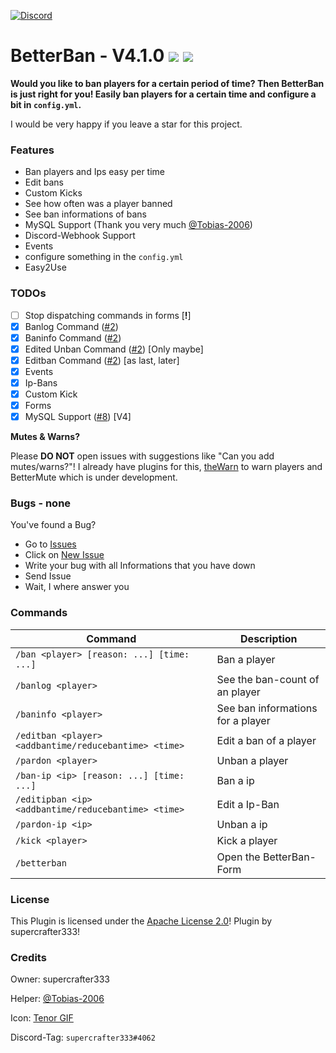 [![Discord](https://img.shields.io/badge/chat-on%20discord-7289da.svg)](https://discord.gg/ca6cWPpERp)
# BetterBan - V4.1.0   [![](https://poggit.pmmp.io/shield.state/BetterBan)](https://poggit.pmmp.io/p/BetterBan) [![](https://poggit.pmmp.io/shield.dl.total/BetterBan)](https://poggit.pmmp.io/p/BetterBan)

**Would you like to ban players for a certain period of time? Then BetterBan is just right for you! Easily ban players for a certain time and configure a bit in `config.yml`.**

I would be very happy if you leave a star for this project.

### Features
- Ban players and Ips easy per time
- Edit bans
- Custom Kicks
- See how often was a player banned
- See ban informations of bans
- MySQL Support (Thank you very much [@Tobias-2006](https://github.com/Tobias-2006))
- Discord-Webhook Support
- Events
- configure something in the `config.yml`
- Easy2Use

### TODOs
- [ ] Stop dispatching commands in forms [**!**]
- [X] Banlog Command ([#2](https://github.com/supercrafter333/BetterBan/issues/2))
- [X] Baninfo Command ([#2](https://github.com/supercrafter333/BetterBan/issues/2))
- [X] Edited Unban Command ([#2](https://github.com/supercrafter333/BetterBan/issues/2)) [Only maybe]
- [X] Editban Command ([#2](https://github.com/supercrafter333/BetterBan/issues/2)) [as last, later]
- [X] Events
- [X] Ip-Bans
- [X] Custom Kick
- [X] Forms
- [X] MySQL Support ([#8](https://github.com/supercrafter333/BetterBan/issues/8)) [V4]

**Mutes & Warns?**

Please **DO NOT** open issues with suggestions like "Can you add mutes/warns?"! I already have plugins for this, [theWarn](https://github.com/supercrafter333/theWarn) to warn players and BetterMute which is under development.

###
### Bugs - none
You've found a Bug?
- Go to [Issues](https://github.com/supercrafter333/BetterBan/issues)
- Click on [New Issue](https://github.com/supercrafter333/BetterBan/issues/new/choose)
- Write your bug with all Informations that you have down
- Send Issue
- Wait, I where answer you

### Commands
|**Command**|**Description**|
|-----------|---------------|
|`/ban <player> [reason: ...] [time: ...]`|Ban a player|
|`/banlog <player>`|See the ban-count of an player|
|`/baninfo <player>`|See ban informations for a player|
|`/editban <player> <addbantime/reducebantime> <time>`|Edit a ban of a player|
|`/pardon <player>`|Unban a player|
|`/ban-ip <ip> [reason: ...] [time: ...]`|Ban a ip|
|`/editipban <ip> <addbantime/reducebantime> <time>`|Edit a Ip-Ban|
|`/pardon-ip <ip>`|Unban a ip|
|`/kick <player>`|Kick a player|
|`/betterban`|Open the BetterBan-Form|

### License
This Plugin is licensed under the [Apache License 2.0](/LICENSE)! Plugin by supercrafter333!

### Credits
Owner: supercrafter333

Helper: [@Tobias-2006](https://github.com/Tobias-2006)

Icon: [Tenor GIF](https://tenor.com/boBQR.gif)

Discord-Tag: `supercrafter333#4062`
